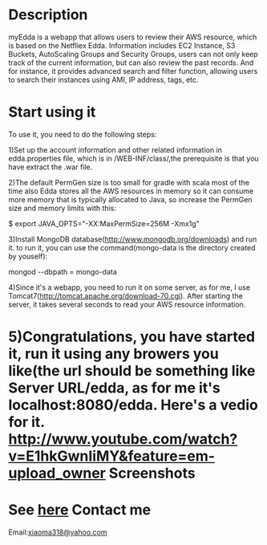 Description
==============
myEdda is a webapp that allows users to review their AWS resource, which is based on the Netfliex Edda. Information includes EC2 Instance, S3 Buckets, AutoScaling Groups and Security Groups, users can not only keep track of the current information, but can also review the past records. And for instance, it provides advanced search and filter function, allowing users to search their instances using AMI, IP address, tags, etc.

Start using it
====================
To use it, you need to do the following steps:

1)Set up the account information and other related information in edda.properties file, which is in /WEB-INF/class/,the prerequisite is that you have extract the .war file.

2)The default PermGen size is too small for gradle with scala most of the time also Edda stores all the AWS resources in memory so it can consume more memory that is typically allocated to Java, so increase the PermGen size and memory limits with this:

 $ export JAVA_OPTS="-XX:MaxPermSize=256M -Xmx1g"

3)Install MongoDB database(http://www.mongodb.org/downloads) and run it.
to run it, you can use the command(mongo-data is the directory created by youself): 
  
  mongod --dbpath = mongo-data

4)Since it's a webapp, you need to run it on some server, as for me, I use Tomcat7(http://tomcat.apache.org/download-70.cgi). After starting the server, it takes several seconds to read your AWS resource information. 

5)Congratulations, you have started it, run it using any browers you like(the url should be something like Server URL/edda, as for me it's localhost:8080/edda.
Here's a vedio for it. http://www.youtube.com/watch?v=E1hkGwnIiMY&feature=em-upload_owner
Screenshots
=================
See <a href ="https://docs.google.com/file/d/0B4HuB0nTzQgpTTQ4VFRUYWtlb2s/edit?usp=sharing">here</a>
Contact me
==================
Email:xiaoma318@yahoo.com
